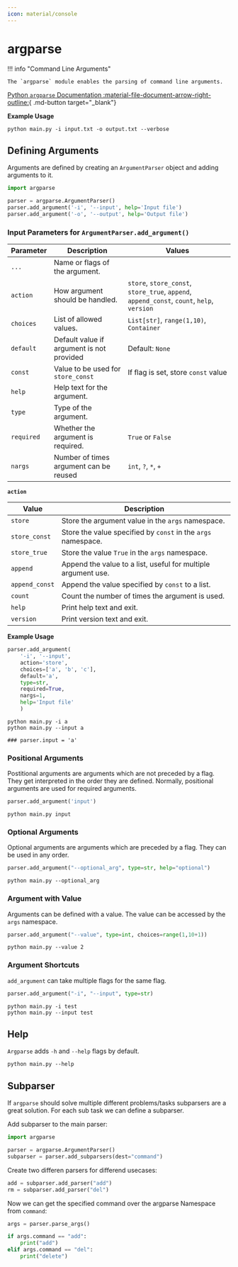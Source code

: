 ```yaml
---
icon: material/console
---
```


# argparse

!!! info "Command Line Arguments"

    The `argparse` module enables the parsing of command line arguments.

[Python `argparse` Documentation :material-file-document-arrow-right-outline:](https://docs.python.org/3/library/argparse.html){ .md-button target="\_blank"}

**Example Usage**

```terminal
python main.py -i input.txt -o output.txt --verbose
```

## Defining Arguments

Arguments are defined by creating an `ArgumentParser` object and adding arguments to it.

```python
import argparse

parser = argparse.ArgumentParser()
parser.add_argument('-i', '--input', help='Input file')
parser.add_argument('-o', '--output', help='Output file')
```

### Input Parameters for `ArgumentParser.add_argument()`

| Parameter  | Description                               | Values                                                                                     |
| ---------- | ----------------------------------------- | ------------------------------------------------------------------------------------------ |
| `...`      | Name or flags of the argument.            |                                                                                            |
| `action`   | How argument should be handled.           | `store`, `store_const`, `store_true`, `append`, `append_const`, `count`, `help`, `version` |
| `choices`  | List of allowed values.                   | `List[str]`, `range(1,10)`, `Container`                                                    |
| `default`  | Default value if argument is not provided | Default: `None`                                                                            |
| `const`    | Value to be used for `store_const`        | If flag is set, store `const` value                                                        |
| `help`     | Help text for the argument.               |                                                                                            |
| `type`     | Type of the argument.                     |                                                                                            |
| `required` | Whether the argument is required.         | `True` or `False`                                                                          |
| `nargs`    | Number of times argument can be reused    | `int`, `?`, `*`, `+`                                                                       |

**`action`**

| Value          | Description                                                   |
| -------------- | ------------------------------------------------------------- |
| `store`        | Store the argument value in the `args` namespace.             |
| `store_const`  | Store the value specified by `const` in the `args` namespace. |
| `store_true`   | Store the value `True` in the `args` namespace.               |
| `append`       | Append the value to a list, useful for multiple argument use. |
| `append_const` | Append the value specified by `const` to a list.              |
| `count`        | Count the number of times the argument is used.               |
| `help`         | Print help text and exit.                                     |
| `version`      | Print version text and exit.                                  |

**Example Usage**

```python
parser.add_argument(
    '-i', '--input',
    action='store',
    choices=['a', 'b', 'c'],
    default='a',
    type=str,
    required=True,
    nargs=1,
    help='Input file'
    )
```

```terminal
python main.py -i a
python main.py --input a

### parser.input = 'a'
```

### Positional Arguments

Postitional arguments are arguments which are not preceded by a flag. They get interpreted in the order they are defined. Normally, positional arguments are used for required arguments.

```python
parser.add_argument('input')
```

```terminal
python main.py input
```

### Optional Arguments

Optional arguments are arguments which are preceded by a flag. They can be used in any order.

```python
parser.add_argument("--optional_arg", type=str, help="optional")
```

```terminal
python main.py --optional_arg
```

### Argument with Value

Arguments can be defined with a value. The value can be accessed by the `args` namespace.

```python
parser.add_argument("--value", type=int, choices=range(1,10+1))
```

```terminal
python main.py --value 2
```

### Argument Shortcuts

`add_argument` can take multiple flags for the same flag.

```python
parser.add_argument("-i", "--input", type=str)
```

```terminal
python main.py -i test
python main.py --input test
```

## Help

`Argparse` adds `-h` and `--help` flags by default.

```terminal
python main.py --help
```

## Subparser

If `argparse` should solve multiple different problems/tasks subparsers are a great solution. For each sub task we can define a subparser.

Add subparser to the main parser:

```python
import argparse

parser = argparse.ArgumentParser()
subparser = parser.add_subparsers(dest="command")
```

Create two differen parsers for differend usecases:

```python
add = subparser.add_parser("add")
rm = subparser.add_parser("del")
```

Now we can get the specified command over the argparse Namespace from `command`:

```python
args = parser.parse_args()

if args.command == "add":
    print("add")
elif args.command == "del":
    print("delete")
```
